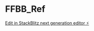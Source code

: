 # FFBB_Ref

[Edit in StackBlitz next generation editor ⚡️](https://stackblitz.com/~/github.com/Ryyouga/FFBB_Ref)